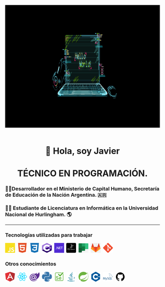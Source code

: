 <!--
<div align=center>
   <img height="200" width="380" src="https://github.com/JavierIgnacioMorales/JavierIgnacioMorales/blob/main/assets/проверка-codes.gif" />&nbsp; <img height="200" width="380" src="https://github.com/JavierIgnacioMorales/JavierIgnacioMorales/blob/main/assets/trabajando.gif" />&nbsp;
</div>
-->
<div align=center>
   <img height="400"  src="https://github.com/JavierIgnacioMorales/JavierIgnacioMorales/blob/main/assets/hellowordancho.gif" />&nbsp;
</div>

<div align= "center">
  <h1>👋 Hola, soy Javier</h1>  
</div>
<div>
  
</div>
<div align="center">
  <h1>TÉCNICO EN PROGRAMACIÓN.</h1>
</div >
<div align="start">
  <h3>👨‍💻Desarrollador en el Ministerio de Capital Humano, Secretaría de Educación de la Nación Argentina. 🇦🇷 </h3>
</div >
<div align="start">
  <h3>👨‍🎓 Estudiante de Licenciatura en Informática en la Universidad Nacional de Hurlingham. 🌎</h3>
</div >
<div>
<hr>
  
### Tecnologías utilizadas para trabajar
<img height="32" width="32" src="https://github.com/JavierIgnacioMorales/JavierIgnacioMorales/blob/main/assets/js.svg" />&nbsp; 
<img height="32" width="32" src="https://github.com/JavierIgnacioMorales/JavierIgnacioMorales/blob/main/assets/html.svg" />&nbsp; 
<img height="32" width="32" src="https://github.com/JavierIgnacioMorales/JavierIgnacioMorales/blob/main/assets/css.svg" />&nbsp; 
<img height="32" width="32" src="https://github.com/JavierIgnacioMorales/JavierIgnacioMorales/blob/main/assets/csharp.svg" />&nbsp;
<img height="32" width="32" src="https://github.com/JavierIgnacioMorales/JavierIgnacioMorales/blob/main/assets/.net.png" />&nbsp;
<img height="32" width="32" src="https://github.com/JavierIgnacioMorales/JavierIgnacioMorales/blob/main/assets/sqlserverblack.png" />&nbsp;
<img height="32" width="32" src="https://github.com/JavierIgnacioMorales/JavierIgnacioMorales/blob/main/assets/planer.png" />&nbsp;
<img height="32" width="32" src="https://github.com/JavierIgnacioMorales/JavierIgnacioMorales/blob/main/assets/gitlab.png" />&nbsp;
<img height="32" width="32" src="https://github.com/JavierIgnacioMorales/JavierIgnacioMorales/blob/main/assets/gitpng.png" />&nbsp;

### Otros conocimientos
<img height="32" width="32" src="https://github.com/JavierIgnacioMorales/JavierIgnacioMorales/blob/main/assets/angular.svg" />&nbsp;
<img height="32" width="32" src="https://github.com/JavierIgnacioMorales/JavierIgnacioMorales/blob/main/assets/react.png" />&nbsp;
<img height="32" width="32" src="https://github.com/JavierIgnacioMorales/JavierIgnacioMorales/blob/main/assets/blazor.png" />&nbsp;
<img height="32" width="32" src="https://github.com/JavierIgnacioMorales/JavierIgnacioMorales/blob/main/assets/python.svg" />&nbsp;
<img height="32" width="32" src="https://github.com/JavierIgnacioMorales/JavierIgnacioMorales/blob/main/assets/selenium.svg" />&nbsp;
<img height="32" width="32" src="https://github.com/JavierIgnacioMorales/JavierIgnacioMorales/blob/main/assets/java.svg" />&nbsp;
<img height="32" width="32" src="https://github.com/JavierIgnacioMorales/JavierIgnacioMorales/blob/main/assets/spring.svg" />&nbsp;
<img height="32" width="32" src="https://github.com/JavierIgnacioMorales/JavierIgnacioMorales/blob/main/assets/cplusplus.svg" />&nbsp;
<img height="32" width="32" src="https://github.com/JavierIgnacioMorales/JavierIgnacioMorales/blob/main/assets/mysql.png" />&nbsp;
<img height="32" width="32" src="https://github.com/JavierIgnacioMorales/JavierIgnacioMorales/blob/main/assets/githubblak.png" />&nbsp;


<!--
**JavierIgnacioMorales/JavierIgnacioMorales** is a ✨ _special_ ✨ repository because its `README.md` (this file) appears on your GitHub profile.
💻🧉⚽🎬
Here are some ideas to get you started:

- 🔭 I’m currently working on ...
- 🌱 I’m currently learning ...
- 👯 I’m looking to collaborate on ...
- 🤔 I’m looking for help with ...
- 💬 Ask me about ...
- 📫 How to reach me: ...
- 😄 Pronouns: ...
- ⚡ Fun fact: ...
-->
